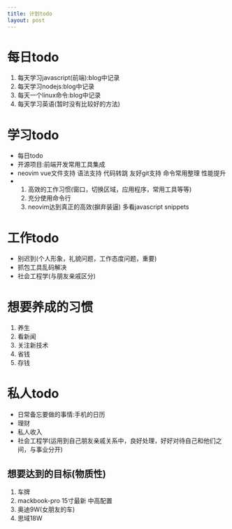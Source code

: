 ```yaml
---
title: 计划todo
layout: post
---
```


# 每日todo
1. 每天学习javascript(前端):blog中记录
2. 每天学习nodejs:blog中记录
3. 每天一个linux命令:blog中记录
4. 每天学习英语(暂时没有比较好的方法)

# 学习todo
- 每日todo
- 开源项目:前端开发常用工具集成
- neovim vue文件支持 语法支持 代码转跳 友好git支持 命令常用整理 性能提升
- 1. 高效的工作习惯(窗口，切换区域，应用程序，常用工具等等)
  2. 充分使用命令行
  3. neovim达到真正的高效(摒弃装逼)
    多看javascript snippets

# 工作todo
- 别迟到(个人形象，礼貌问题，工作态度问题，重要)
- 抓包工具乱码解决
- 社会工程学(与朋友亲戚区分)

# 想要养成的习惯
1. 养生
2. 看新闻
3. 关注新技术
4. 省钱
5. 存钱

# 私人todo
- 日常备忘要做的事情:手机的日历
- 理财
- 私人收入
- 社会工程学(运用到自己朋友亲戚关系中，良好处理，好好对待自己和他们之间，与事业分开)

## 想要达到的目标(物质性)
1. 车牌
2. mackbook-pro 15寸最新 中高配置
2. 奥迪9W(女朋友的车)
3. 思域18W
